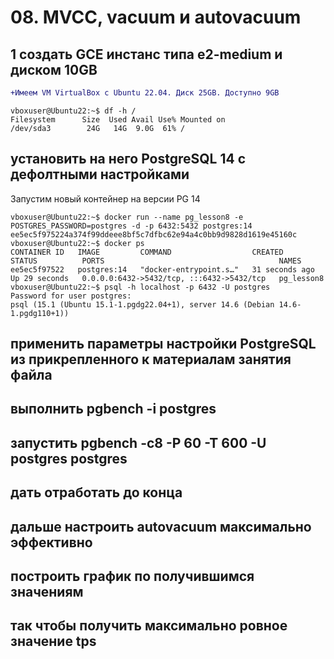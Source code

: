 # 08. MVCC, vacuum и autovacuum

## 1 создать GCE инстанс типа e2-medium и диском 10GB
```diff
+Имеем VM VirtualBox с Ubuntu 22.04. Диск 25GB. Доступно 9GB
```
```console
vboxuser@Ubuntu22:~$ df -h /
Filesystem      Size  Used Avail Use% Mounted on
/dev/sda3        24G   14G  9.0G  61% /

```

## установить на него PostgreSQL 14 с дефолтными настройками
Запустим новый контейнер на версии PG 14
```console
vboxuser@Ubuntu22:~$ docker run --name pg_lesson8 -e POSTGRES_PASSWORD=postgres -d -p 6432:5432 postgres:14
ee5ec5f975224a374f99ddeee8bf5c7dfbc62e94a4c0bb9d9828d1619e45160c
vboxuser@Ubuntu22:~$ docker ps
CONTAINER ID   IMAGE         COMMAND                  CREATED          STATUS          PORTS                                       NAMES
ee5ec5f97522   postgres:14   "docker-entrypoint.s…"   31 seconds ago   Up 29 seconds   0.0.0.0:6432->5432/tcp, :::6432->5432/tcp   pg_lesson8
vboxuser@Ubuntu22:~$ psql -h localhost -p 6432 -U postgres
Password for user postgres:
psql (15.1 (Ubuntu 15.1-1.pgdg22.04+1), server 14.6 (Debian 14.6-1.pgdg110+1))
```


## применить параметры настройки PostgreSQL из прикрепленного к материалам занятия файла
## выполнить pgbench -i postgres
## запустить pgbench -c8 -P 60 -T 600 -U postgres postgres
## дать отработать до конца
## дальше настроить autovacuum максимально эффективно
## построить график по получившимся значениям
## так чтобы получить максимально ровное значение tps

